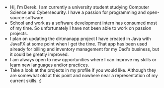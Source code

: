 - Hi, I’m Derek. I am currently a university student studying Computer Science and Cybersecurity. I have a passion for programming and open-source software.
- School and work as a software development intern has consumed most of my time. So unfortunately I have not been able to work on passion projects.
- I plan on updating the dirtmanapp project I have created in Java with JavaFX at some point when I get the time. That app has been used already for billing and inventory management for my Dad's business, but it could be greatly improved.
- I am always open to new opportunities where I can improve my skills or learn new languages and/or practices.
- Take a look at the projects in my profile if you would like. Although they are somewhat old at this point and nowhere near a representation of my current skills. :)

<!---
derek-baker-dev/derek-baker-dev is a ✨ special ✨ repository because its `README.md` (this file) appears on your GitHub profile.
You can click the Preview link to take a look at your changes.
--->
